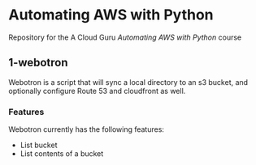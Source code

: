 # Automating AWS with Python

Repository for the A Cloud Guru *Automating AWS with Python* course

## 1-webotron

Webotron is a script that will sync a local directory to an s3 bucket, and optionally configure Route 53 and cloudfront as well.

### Features

Webotron currently has the following features:
- List bucket
- List contents of a bucket
